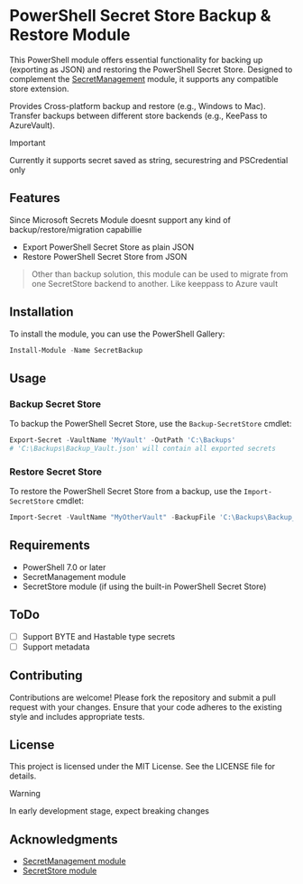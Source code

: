 # PowerShell Secret Store Backup & Restore Module

This PowerShell module offers essential functionality for backing up (exporting as JSON) and restoring the PowerShell Secret Store. Designed to complement the [SecretManagement][SecretManagementGithub] module, it supports any compatible store extension. 

Provides Cross-platform backup and restore (e.g., Windows to Mac). Transfer backups between different store backends (e.g., KeePass to AzureVault).

> [!IMPORTANT]
> Currently it supports secret saved as string, securestring and PSCredential only

## Features

Since Microsoft Secrets Module doesnt support any kind of backup/restore/migration capabillie

- Export PowerShell Secret Store as plain JSON
- Restore PowerShell Secret Store from JSON

> Other than backup solution, this module can be used to migrate from one SecretStore backend to another. Like keeppass to Azure vault

## Installation

To install the module, you can use the PowerShell Gallery:

```powershell
Install-Module -Name SecretBackup
```

## Usage

### Backup Secret Store

To backup the PowerShell Secret Store, use the `Backup-SecretStore` cmdlet:

```powershell
Export-Secret -VaultName 'MyVault' -OutPath 'C:\Backups'
# 'C:\Backups\Backup_Vault.json' will contain all exported secrets
```

### Restore Secret Store

To restore the PowerShell Secret Store from a backup, use the `Import-SecretStore` cmdlet:

```powershell
Import-Secret -VaultName "MyOtherVault" -BackupFile 'C:\Backups\Backup_Vault.json' 
```

## Requirements

- PowerShell 7.0 or later
- SecretManagement module
- SecretStore module (if using the built-in PowerShell Secret Store)

## ToDo

- [ ] Support BYTE and Hastable type secrets
- [ ] Support metadata

## Contributing

Contributions are welcome! Please fork the repository and submit a pull request with your changes. Ensure that your code adheres to the existing style and includes appropriate tests.

## License

This project is licensed under the MIT License. See the LICENSE file for details.

> [!WARNING]
> In early development stage, expect breaking changes

## Acknowledgments

- [SecretManagement module][SecretManagementGithub]
- [SecretStore module][SecretStoreGithub]

[SecretManagementGithub]: https://github.com/PowerShell/SecretManagement
[SecretStoreGithub]: https://github.com/PowerShell/SecretStore